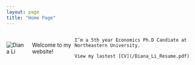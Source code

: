 ```yaml
---
layout: page
title: "Home Page"
---
```


<div style="display: flex; align-items: center;">
  <img src="/headshot.jpg" alt="Diana Li" style="wideth: 300px; margin-right: 20px;">
  <p>
    Welcome to my website!
    
    I’m a 5th year Economics Ph.D Candiate at Northeastern University.
    
    View my lastest [CV](/Diana_Li_Resume.pdf)
  </p>
</div>




